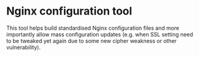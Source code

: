 # Nginx configuration tool

This tool helps build standardised Nginx configuration files and more importantly allow mass configuration updates (e.g. when SSL setting need to be tweaked yet again due to some new cipher weakness or other vulnerability).
